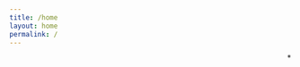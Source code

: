 ```yaml
---
title: /home
layout: home
permalink: /
---
```


<marquee direction="down" height="12" direction="right" behavior="alternate">
  <marquee behavior="alternate">
    *
  </marquee>
</marquee>
